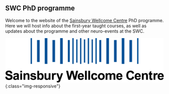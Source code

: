 ## SWC PhD programme

Welcome to the website of the [Sainsbury Wellcome Centre](http://www.ucl.ac.uk/swc) PhD programme. Here we will host info about the first-year taught courses, as well as updates about the programme and other neuro-events at the SWC.





![swc-logo](figs/SWC_Logo_4C_Blue-CMYK-1024x286.png){:class="img-responsive"}
